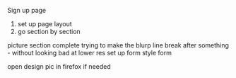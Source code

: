 Sign up page
1. set up page layout
2. go section by section

picture section complete
trying to make the blurp line break after something - without looking bad at lower res
set up form
style form



open design pic in firefox if needed
